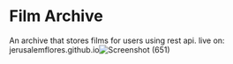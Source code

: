 # Film Archive

An archive that stores films for users using rest api. live on: jerusalemflores.github.io![Screenshot (651)](https://user-images.githubusercontent.com/85301859/236125740-6bf15435-d111-421e-8a0c-f0fdf63159f6.png)
